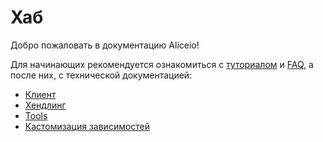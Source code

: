 # Хаб

Добро пожаловать в документацию Aliceio!

Для начинающих  рекомендуется ознакомиться с [туториалом](tutorial/index.md) и [FAQ](tutorial/faq.md), а после них, с технической документацией:

* [Клиент](client.md)
* [Хендлинг](handling.md)
* [Tools](tools.md)
* [Кастомизация зависимостей](modules.md)
